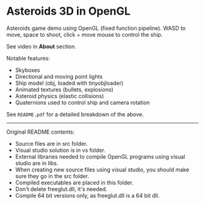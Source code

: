 # Asteroids 3D in OpenGL

Asteroids game demo using OpenGL (fixed function pipeline). WASD to move, space to shoot, click + move mouse to control the ship.

See video in **About** section.

Notable features:

- Skyboxes
- Directional and moving point lights
- Ship model (obj, loaded with tinyobjloader)
- Animated textures (bullets, explosions)
- Asteroid physics (elastic collisions)
- Quaternions used to control ship and camera rotation

See `README.pdf` for a detailed breakdown of the above.

----

Original README contents:

* Source files are in src folder.
* Visual studio solution is in vs folder.
* External libraries needed to compile OpenGL programs using visual studio are in libs.
* When creating new source files using visual studio, you should make sure they go in the src folder.
* Compiled executables are placed in this folder.
* Don't delete freeglut.dll, it's needed.
* Compile 64 bit versions only, as freeglut.dll is a 64 bit dll.